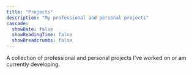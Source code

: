 ```yaml
---
title: "Projects"
description: "My professional and personal projects"
cascade:
  showDate: false
  showReadingTime: false
  showBreadcrumbs: false
---
```


A collection of professional and personal projects I've worked on or am currently developing.